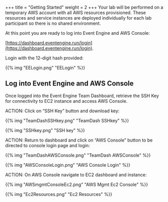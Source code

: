 +++
title = "Getting Started"
weight = 2
+++
Your lab will be performed on a temporary AWS account with all AWS resources provisioned. These resources and service instances are deployed individually for each lab participant so there is no shared environment. 

At this point you are ready to log into Event Engine and AWS Console:

[https://dashboard.eventengine.run/login](https://dashboard.eventengine.run/login).


Login with the 12-digit hash provided:

{{% img "EELogin.png" "EELogin" %}}

## Log into Event Engine and AWS Console

Once logged into the Event Engine Team Dashboard, retrieve the SSH Key for connectivity to EC2 instance and access AWS Console. 

ACTION: Click on “SSH Key” button and download key: 

{{% img "TeamDashSSHkey.png" "TeamDash SSHkey" %}}


{{% img "SSHkey.png" "SSH key" %}}

ACTION: Return to dashboard and click on “AWS Console” button to be directed to console login page and login: 

{{% img "TeamDashAWSConsole.png" "TeamDash AWSConsole" %}}

{{% img "AWSConsoleLogin.png" "AWS Console Login" %}}

ACTION: On AWS Console navigate to EC2 dashboard and instance:

{{% img "AWSmgmtConsoleEc2.png" "AWS Mgmt Ec2 Console" %}}

{{% img "Ec2Resources.png" "Ec2 Resources" %}}


